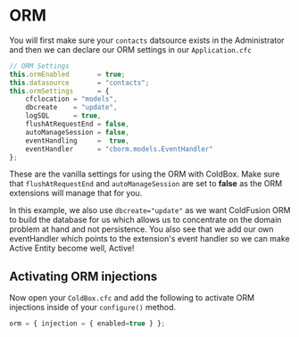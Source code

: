 # ORM

You will first make sure your `contacts` datsource exists in the Administrator and then we can declare our ORM settings in our `Application.cfc`

```js
// ORM Settings
this.ormEnabled 	  = true;
this.datasource		  = "contacts";
this.ormSettings	  = {
	cfclocation = "models",
	dbcreate	= "update",
	logSQL 		= true,
	flushAtRequestEnd = false,
	autoManageSession = false,
	eventHandling 	  =  true,
	eventHandler	  = "cborm.models.EventHandler"
};

```

These are the vanilla settings for using the ORM with ColdBox. Make sure that `flushAtRequestEnd` and `autoManageSession` are set to **false** as the ORM extensions will manage that for you.

In this example, we also use `dbcreate="update"` as we want ColdFusion ORM to build the database for us which allows us to concentrate on the domain problem at hand and not persistence.  You also see that we add our own eventHandler which points to the extension's event handler so we can make Active Entity become well, Active!

## Activating ORM injections

Now open your `ColdBox.cfc` and add the following to activate ORM injections inside of your `configure()` method.

```js
orm = { injection = { enabled=true } };
```

